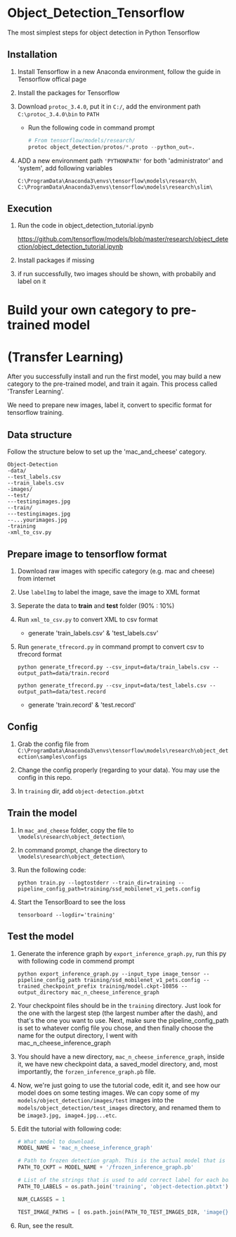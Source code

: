 # Object_Detection_Tensorflow

The most simplest steps for object detection in Python Tensorflow

## Installation
1. Install Tensorflow in a new Anaconda environment, follow the guide in Tensorflow offical page

2. Install the packages for Tensorflow

3. Download ```protoc_3.4.0```, put it in ```C:/```, add the environment path ```C:\protoc_3.4.0\bin``` to ```PATH```

    - Run the following code in command prompt
    
      ```python
      # From tensorflow/models/research/
      protoc object_detection/protos/*.proto --python_out=.
      ```
      
4. ADD a new environment path ```'PYTHONPATH'``` for both 'administrator' and 'system', add following variables
    
    ```
    C:\ProgramData\Anaconda3\envs\tensorflow\models\research\
    C:\ProgramData\Anaconda3\envs\tensorflow\models\research\slim\
    ```
    
## Execution
1. Run the code in object_detection_tutorial.ipynb

    https://github.com/tensorflow/models/blob/master/research/object_detection/object_detection_tutorial.ipynb

2. Install packages if missing

3. if run successfully, two images should be shown, with probabily and label on it

# Build your own category to pre-trained model
    
# (Transfer Learning)

After you successfully install and run the first model, you may build a new category to the pre-trained model, and train it again. This process called 'Transfer Learning'.

We need to prepare new images, label it, convert to specific format for tensorflow training.

## Data structure

Follow the structure below to set up the 'mac_and_cheese' category.

```
Object-Detection
-data/
--test_labels.csv
--train_labels.csv
-images/
--test/
---testingimages.jpg
--train/
---testingimages.jpg
--...yourimages.jpg
-training
-xml_to_csv.py
```

## Prepare image to tensorflow format
1. Download raw images with specific category (e.g. mac and cheese) from internet

2. Use ```labelImg``` to label the image, save the image to XML format

3. Seperate the data to **train** and **test** folder (90% : 10%)

4. Run ```xml_to_csv.py``` to convert XML to csv format
    - generate 'train_labels.csv' & 'test_labels.csv'

5. Run ```generate_tfrecord.py``` in command prompt to convert csv to tfrecord format
    ```
    python generate_tfrecord.py --csv_input=data/train_labels.csv --output_path=data/train.record
    
    python generate_tfrecord.py --csv_input=data/test_labels.csv --output_path=data/test.record
    ```
    - generate 'train.record' & 'test.record' 

## Config

1. Grab the config file from ```C:\ProgramData\Anaconda3\envs\tensorflow\models\research\object_detection\samples\configs```

2. Change the config properly (regarding to your data). You may use the config in this repo.

3. In ```training``` dir, add ```object-detection.pbtxt```

## Train the model

1. In ```mac_and_cheese``` folder, copy the file to ```\models\research\object_detection\```

2. In command prompt, change the directory to ```\models\research\object_detection\```

3. Run the following code:

    ```
    python train.py --logtostderr --train_dir=training --pipeline_config_path=training/ssd_mobilenet_v1_pets.config
    ```
4. Start the TensorBoard to see the loss

    ```
    tensorboard --logdir='training'
    ```
    
## Test the model

1. Generate the inference graph by ```export_inference_graph.py```, run this py with following code in commend prompt

    ```
    python export_inference_graph.py --input_type image_tensor --pipeline_config_path training/ssd_mobilenet_v1_pets.config --trained_checkpoint_prefix training/model.ckpt-10856 --output_directory mac_n_cheese_inference_graph
    ```
 2. Your checkpoint files should be in the ```training``` directory. Just look for the one with the largest step (the largest number after the dash), and that's the one you want to use. Next, make sure the pipeline_config_path is set to whatever config file you chose, and then finally choose the name for the output directory, I went with mac_n_cheese_inference_graph
 
 3. You should have a new directory, ```mac_n_cheese_inference_graph```, inside it, we have new checkpoint data, a saved_model directory, and, most importantly, the ```forzen_inference_graph.pb``` file.
 
 4. Now, we're just going to use the tutorial code, edit it, and see how our model does on some testing images. We can copy some of my ```models/object_detection/images/test``` images into the ```models/object_detection/test_images``` directory, and renamed them to be ```image3.jpg, image4.jpg...etc```.
 
 5. Edit the tutorial with following code:
    ```python
    # What model to download.
    MODEL_NAME = 'mac_n_cheese_inference_graph'

    # Path to frozen detection graph. This is the actual model that is used for the object detection.
    PATH_TO_CKPT = MODEL_NAME + '/frozen_inference_graph.pb'

    # List of the strings that is used to add correct label for each box.
    PATH_TO_LABELS = os.path.join('training', 'object-detection.pbtxt')

    NUM_CLASSES = 1
    ```
    
    ```python
    TEST_IMAGE_PATHS = [ os.path.join(PATH_TO_TEST_IMAGES_DIR, 'image{}.jpg'.format(i)) for i in range(3, 8) ]
    ```
    
  6. Run, see the result.
  
